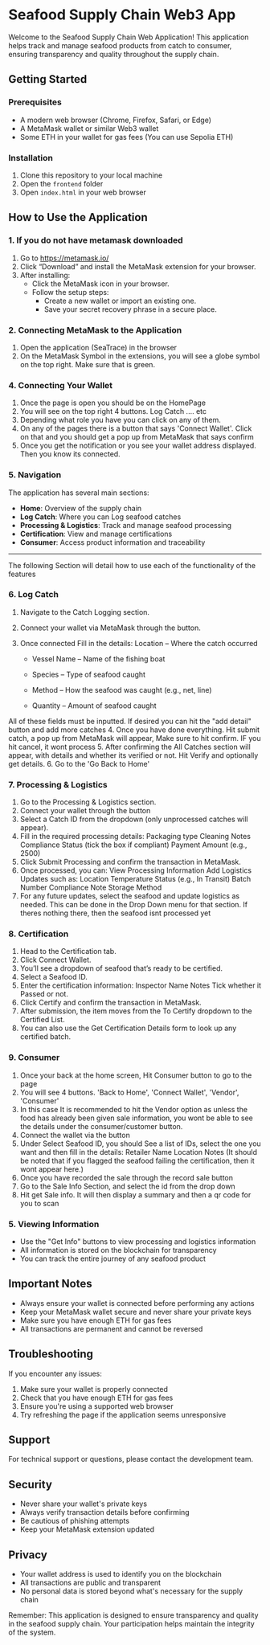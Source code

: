 # Seafood Supply Chain Web3 App

Welcome to the Seafood Supply Chain Web Application! This application helps track and manage seafood products from catch to consumer, ensuring transparency and quality throughout the supply chain.

## Getting Started

### Prerequisites

- A modern web browser (Chrome, Firefox, Safari, or Edge)
- A MetaMask wallet or similar Web3 wallet
- Some ETH in your wallet for gas fees (You can use Sepolia ETH)

### Installation

1. Clone this repository to your local machine
2. Open the `frontend` folder
3. Open `index.html` in your web browser

## How to Use the Application

### 1. If you do not have metamask downloaded

1. Go to https://metamask.io/
2. Click “Download” and install the MetaMask extension for your browser.
3. After installing:
   - Click the MetaMask icon in your browser.
   - Follow the setup steps:
     - Create a new wallet or import an existing one.
     - Save your secret recovery phrase in a secure place.

### 2. Connecting MetaMask to the Application

1. Open the application (SeaTrace) in the browser
2. On the MetaMask Symbol in the extensions, you will see a globe symbol on the top right. Make sure that is green.

### 4. Connecting Your Wallet

1. Once the page is open you should be on the HomePage
2. You will see on the top right 4 buttons. Log Catch .... etc
3. Depending what role you have you can click on any of them.
4. On any of the pages there is a button that says 'Connect Wallet'. Click on that and you should get a pop up from MetaMask that says confirm
5. Once you get the notification or you see your wallet address displayed. Then you know its connected.

### 5. Navigation

The application has several main sections:

- **Home**: Overview of the supply chain
- **Log Catch**: Where you can Log seafood catches
- **Processing & Logistics**: Track and manage seafood processing
- **Certification**: View and manage certifications
- **Consumer**: Access product information and traceability

---

The following Section will detail how to use each of the functionality of the features

### 6. Log Catch

1. Navigate to the Catch Logging section.
2. Connect your wallet via MetaMask through the button.
3. Once connected Fill in the details:
   Location – Where the catch occurred

   - Vessel Name – Name of the fishing boat

   - Species – Type of seafood caught

   - Method – How the seafood was caught (e.g., net, line)

   - Quantity – Amount of seafood caught

All of these fields must be inputted. If desired you can hit the "add detail" button and add more catches 4. Once you have done everything. Hit submit catch, a pop up from MetaMask will appear, Make sure to hit confirm. IF you hit cancel, it wont process 5. After confirming the All Catches section will appear, with details and whether its verified or not. Hit Verify and optionally get details. 6. Go to the 'Go Back to Home'

### 7. Processing & Logistics

1. Go to the Processing & Logistics section.
2. Connect your wallet through the button
3. Select a Catch ID from the dropdown (only unprocessed catches will appear).
4. Fill in the required processing details:
   Packaging type
   Cleaning Notes
   Compliance Status (tick the box if compliant)
   Payment Amount (e.g., 2500)
5. Click Submit Processing and confirm the transaction in MetaMask.
6. Once processed, you can:
   View Processing Information
   Add Logistics Updates such as:
      Location
      Temperature
      Status (e.g., In Transit)
      Batch Number
      Compliance Note
   Storage Method
7. For any future updates, select the seafood and update logistics as needed.
   This can be done in the Drop Down menu for that section. If theres nothing there, then the seafood isnt processed yet

### 8. Certification
1. Head to the Certification tab.
2. Click Connect Wallet.
3. You’ll see a dropdown of seafood that’s ready to be certified.
4. Select a Seafood ID.
5. Enter the certification information:
   Inspector Name
   Notes
   Tick whether it Passed or not.
7. Click Certify and confirm the transaction in MetaMask.
9. After submission, the item moves from the To Certify dropdown to the Certified List.
9. You can also use the Get Certification Details form to look up any certified batch.
### 9. Consumer
1. Once your back at the home screen, Hit Consumer button to go to the page
2. You will see 4 buttons. 'Back to Home', 'Connect Wallet', 'Vendor', 'Consumer'
3. In this case It is recommended to hit the Vendor option as unless the food has already been given sale information, you wont be able to see the details under the consumer/customer button.
4. Connect the wallet via the button
5. Under Select Seafood ID, you should See a list of IDs, select the one you want and then fill in the details:
   Retailer Name
   Location
   Notes
(It should be noted that if you flagged the seafood failing the certification, then it wont appear here.)
6. Once you have recorded the sale through the record sale button
7. Go to the Sale Info Section, and select the id from the drop down
8. Hit get Sale info. It will then display a summary and then a qr code for you to scan
### 5. Viewing Information

- Use the "Get Info" buttons to view processing and logistics information
- All information is stored on the blockchain for transparency
- You can track the entire journey of any seafood product

## Important Notes

- Always ensure your wallet is connected before performing any actions
- Keep your MetaMask wallet secure and never share your private keys
- Make sure you have enough ETH for gas fees
- All transactions are permanent and cannot be reversed

## Troubleshooting

If you encounter any issues:

1. Make sure your wallet is properly connected
2. Check that you have enough ETH for gas fees
3. Ensure you're using a supported web browser
4. Try refreshing the page if the application seems unresponsive

## Support

For technical support or questions, please contact the development team.

## Security

- Never share your wallet's private keys
- Always verify transaction details before confirming
- Be cautious of phishing attempts
- Keep your MetaMask extension updated

## Privacy

- Your wallet address is used to identify you on the blockchain
- All transactions are public and transparent
- No personal data is stored beyond what's necessary for the supply chain

Remember: This application is designed to ensure transparency and quality in the seafood supply chain. Your participation helps maintain the integrity of the system.
